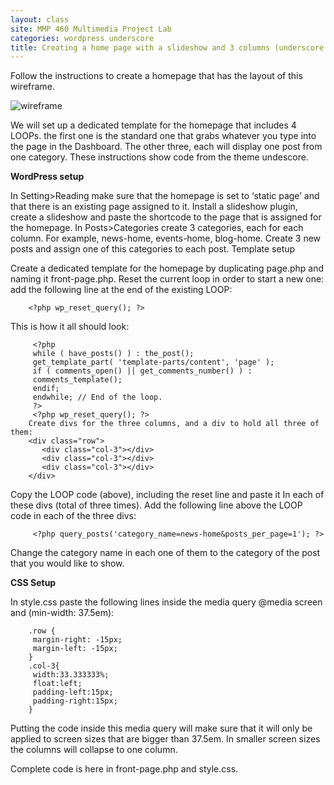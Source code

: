 ```yaml
---
layout: class
site: MMP 460 Multimedia Project Lab
categories: wordpress underscore
title: Creating a home page with a slideshow and 3 columns (underscore theme)
---
```

Follow the instructions to create a homepage that has the layout of this wireframe.

![wireframe](../../../../wireframe-hp.png)

We will set up a dedicated template for the homepage that includes 4 LOOPs. the first one is the standard one that grabs whatever you type into the page in the Dashboard. The other three, each will display one post from one category. These instructions show code from the theme undescore.

**WordPress setup**

In Setting>Reading make sure that the homepage is set to ‘static page’ and that there is an existing page assigned to it.
Install a slideshow plugin, create a slideshow and paste the shortcode to the page that is assigned for the homepage.
In Posts>Categories create 3 categories, each for each column. For example, news-home, events-home, blog-home.
Create 3 new posts and assign one of this categories to each post.
Template setup

Create a dedicated template for the homepage by duplicating page.php and naming it front-page.php.
Reset the current loop in order to start a new one: add the following line at the end of the existing LOOP:  

        <?php wp_reset_query(); ?>

This is how it all should look:

         <?php
         while ( have_posts() ) : the_post();
         get_template_part( 'template-parts/content', 'page' );
         if ( comments_open() || get_comments_number() ) :
         comments_template();
         endif;
         endwhile; // End of the loop.
         ?>
         <?php wp_reset_query(); ?>
        Create divs for the three columns, and a div to hold all three of them:
        <div class="row">
           <div class="col-3"></div>
           <div class="col-3"></div>
           <div class="col-3"></div>
        </div>

Copy the LOOP code (above), including the reset line and paste it In each of these divs (total of three times).
Add the following line above the LOOP code in each of the three divs:

         <?php query_posts('category_name=news-home&posts_per_page=1'); ?>

Change the category name in each one of them to the category of the post that you would like to show.

**CSS Setup**

In style.css paste the following lines inside the media query @media screen and (min-width: 37.5em):

        .row {
         margin-right: -15px;
         margin-left: -15px;
        }
        .col-3{
         width:33.333333%;
         float:left;
         padding-left:15px;
         padding-right:15px;
        }
        
Putting the code inside this media query will make sure that it will only be applied to screen sizes that are bigger than 37.5em. In smaller screen sizes the columns will collapse to one column.

Complete code is here in front-page.php and style.css.

